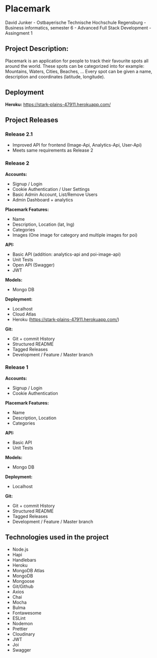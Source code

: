 # Placemark

David Junker -
Ostbayerische Technische Hochschule Regensburg -
Business informatics, semester 6 -
Advanced Full Stack Development -
Assingment 1

## Project Description:

Placemark is an application for people to track their favourite spots all around the world. These spots can be categorized into for example: Mountains, Waters, Cities, Beaches, ...
Every spot can be given a name, description and coordinates (latitude, longitude).

## Deployment

<b>Heroku:</b> https://stark-plains-47911.herokuapp.com/

## Project Releases

### Release 2.1

- Improved API for frontend (Image-Api, Analytics-Api, User-Api)
- Meets same requirements as Release 2

### Release 2

<b>Accounts:</b>

- Signup / Login
- Cookie Authentication / User Settings
- Basic Admin Account, List/Remove Users
- Admin Dashboard + analytics

<b>Placemark Features:</b>

- Name
- Description, Location (lat, lng)
- Categories
- Images (One image for category and multiple images for poi)

<b>API:</b>

- Basic API (addition: analytics-api and poi-image-api)
- Unit Tests
- Open API (Swagger)
- JWT

<b>Models:</b>

- Mongo DB

<b>Deployment:</b>

- Localhost
- Cloud Atlas
- Heroku (https://stark-plains-47911.herokuapp.com/)

<b>Git:</b>

- Git + commit History
- Structured README
- Tagged Releases
- Development / Feature / Master branch

### Release 1

<b>Accounts:</b>

- Signup / Login
- Cookie Authentication

<b>Placemark Features:</b>

- Name
- Description, Location
- Categories

<b>API:</b>

- Basic API
- Unit Tests

<b>Models:</b>

- Mongo DB

<b>Deployment:</b>

- Localhost

<b>Git:</b>

- Git + commit History
- Structured README
- Tagged Releases
- Development / Feature / Master branch

## Technologies used in the project

- Node.js
- Hapi
- Handlebars
- Heroku
- MongoDB Atlas
- MongoDB
- Mongoose
- Git/Github
- Axios
- Chai
- Mocha
- Bulma
- Fontawesome
- ESLint
- Nodemon
- Prettier
- Cloudinary
- JWT
- Joi
- Swagger
